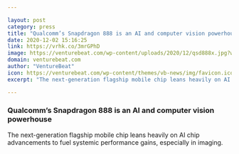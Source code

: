 ```yaml
---

layout: post
category: press
title: "Qualcomm’s Snapdragon 888 is an AI and computer vision powerhouse"
date: 2020-12-02 15:16:25
link: https://vrhk.co/3mrGPhD
image: https://venturebeat.com/wp-content/uploads/2020/12/qsd888x.jpg?w=1200&strip=all
domain: venturebeat.com
author: "VentureBeat"
icon: https://venturebeat.com/wp-content/themes/vb-news/img/favicon.ico
excerpt: "The next-generation flagship mobile chip leans heavily on AI chip advancements to fuel systemic performance gains, especially in imaging."

---
```


### Qualcomm’s Snapdragon 888 is an AI and computer vision powerhouse

The next-generation flagship mobile chip leans heavily on AI chip advancements to fuel systemic performance gains, especially in imaging.